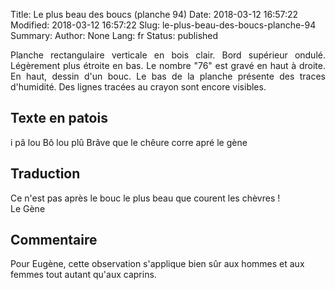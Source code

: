 Title: Le plus beau des boucs (planche 94) 
Date: 2018-03-12 16:57:22
Modified: 2018-03-12 16:57:22
Slug: le-plus-beau-des-boucs-planche-94
Summary: 
Author: None
Lang: fr
Status: published

<img style="float: right;" alt="" src="{static}/images/planche_94-2.png"><p style="text-align:justify;">Planche rectangulaire verticale en bois clair. Bord supérieur ondulé. Légèrement plus étroite en bas. Le nombre "76" est gravé en haut à droite. En haut, dessin d'un bouc. Le bas de la planche présente des traces d'humidité. Des lignes tracées au crayon sont encore visibles. </p>

## Texte en patois
i pâ lou Bô lou plû  Brâve que le chêure corre apré                                le gène

## Traduction
Ce n'est pas après le bouc le plus beau que courent les chèvres !     
                           Le Gène

## Commentaire
Pour Eugène, cette observation s'applique bien sûr aux hommes et aux femmes tout autant qu'aux caprins.

